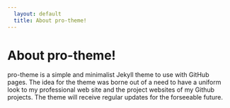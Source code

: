 ```yaml
---
  layout: default
  title: About pro-theme!
---
```


# About pro-theme!

pro-theme is a simple and minimalist Jekyll theme to use with GitHub pages. The idea for the theme was borne out of a need to have a uniform look to my professional web site and the project websites of my Github projects. The theme will receive regular updates for the forseeable future. 
